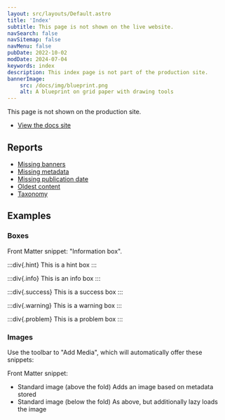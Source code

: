 ```yaml
---
layout: src/layouts/Default.astro
title: 'Index'
subtitle: This page is not shown on the live website.
navSearch: false
navSitemap: false
navMenu: false
pubDate: 2022-10-02
modDate: 2024-07-04
keywords: index
description: This index page is not part of the production site.
bannerImage:
    src: /docs/img/blueprint.png
    alt: A blueprint on grid paper with drawing tools
---
```


This page is not shown on the production site.

- [View the docs site](/docs)

## Reports

- [Missing banners](/report/missing-banner)
- [Missing metadata](/report/missing-meta)
- [Missing publication date](/report/missing-pubdate)
- [Oldest content](/report/oldest-content/1)
- [Taxonomy](/report/taxonomy)

## Examples

### Boxes 

Front Matter snippet: "Information box".

:::div{.hint}
This is a hint box
:::

:::div{.info}
This is an info box
:::

:::div{.success}
This is a success box
:::

:::div{.warning}
This is a warning box
:::

:::div{.problem}
This is a problem box
:::

### Images

Use the toolbar to "Add Media", which will automatically offer these snippets:

Front Matter snippet:

- Standard image (above the fold)
  Adds an image based on metadata stored
- Standard image (below the fold)
  As above, but additionally lazy loads the image